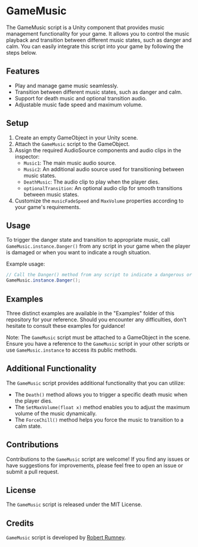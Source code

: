 # GameMusic

The GameMusic script is a Unity component that provides music management functionality for your game. It allows you to control the music playback and transition between different music states, such as danger and calm. You can easily integrate this script into your game by following the steps below.

## Features

- Play and manage game music seamlessly.
- Transition between different music states, such as danger and calm.
- Support for death music and optional transition audio.
- Adjustable music fade speed and maximum volume.

## Setup

1. Create an empty GameObject in your Unity scene.
2. Attach the `GameMusic` script to the GameObject.
3. Assign the required AudioSource components and audio clips in the inspector:
   - `Music1`: The main music audio source.
   - `Music2`: An additional audio source used for transitioning between music states.
   - `DeathMusic`: The audio clip to play when the player dies.
   - `optionalTransition`: An optional audio clip for smooth transitions between music states.
4. Customize the `musicFadeSpeed` and `MaxVolume` properties according to your game's requirements.

## Usage

To trigger the danger state and transition to appropriate music, call `GameMusic.instance.Danger()` from any script in your game when the player is damaged or when you want to indicate a rough situation.

Example usage:

```csharp
// Call the Danger() method from any script to indicate a dangerous or rough situation
GameMusic.instance.Danger();
```

## Examples

Three distinct examples are available in the "Examples" folder of this repository for your reference. Should you encounter any difficulties, don't hesitate to consult these examples for guidance!

Note: The `GameMusic` script must be attached to a GameObject in the scene. Ensure you have a reference to the `GameMusic` script in your other scripts or use `GameMusic.instance` to access its public methods.

## Additional Functionality

The `GameMusic` script provides additional functionality that you can utilize:

- The `Death()` method allows you to trigger a specific death music when the player dies.
- The `SetMaxVolume(float x)` method enables you to adjust the maximum volume of the music dynamically.
- The `ForceChill()` method helps you force the music to transition to a calm state.

## Contributions

Contributions to the `GameMusic` script are welcome! If you find any issues or have suggestions for improvements, please feel free to open an issue or submit a pull request.

## License

The `GameMusic` script is released under the MIT License.

## Credits

`GameMusic` script is developed by [Robert Rumney](https://github.com/robertrumney).
